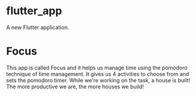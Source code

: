 # flutter_app

A new Flutter application.

# Focus
This app is called Focus and it helps us manage time using the pomodoro technique of time management. 
It gives us 4 activities to choose from and sets the pomodoro timer.
While we're working on the task, a house is built!
The more productive we are, the more houses we build!
